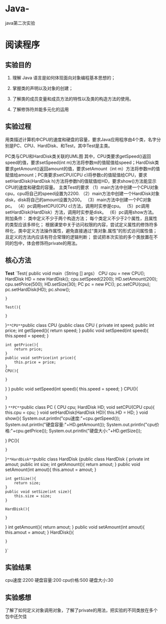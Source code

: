 # Java-
java第二次实验
# 阅读程序
 ## 实验目的
1. 理解 Java 语言是如何体现面向对象编程基本思想的；

2. 掌握类的声明以及对象的创建；

3. 了解类的成员变量和成员方法的特性以及类的构造方法的使用。

4. 了解修饰符并能多元化的运用
## 实验过程
用类描述计算机中CPU的速度和硬盘的容量，要求Java应用程序由4个类，名字分别是PC、CPU、HardDisk、和Test，其中Test是主类。

PC类与CPU和HardDisk类关联的UML图
其中，CPU类要求getSpeed()返回speed的值，要求setSpeed(int m)方法将参数m的值赋值给speed；HardDisk类要求getAmount()返回amount的值，要求setAmount（int m）方法将参数m的值赋值给amount；PC类要求setCPU(CPU c)将参数c的值赋值给CPU，要求setHardDisk(HardDisk h)方法将参数h的值赋值给HD，要求show()方法能显示CPU的速度和硬盘的容量。
主类Test的要求
（1）main方法中创建一个CPU对象cpu，cpu将自己的speed设置为2200.
（2）main方法中创建一个HardDisk对象disk，disk将自己的amount设置为200。
（3）main方法中创建一个PC对象pc。
（4）pc调用setCPU(CPU c)方法，调用时实参是cpu。
（5）pc调用setHardDisk(HardDisk）方法，调用时实参是disk。
（6）pc调用show方法。
附加条件：
类中定义不少于两个构造方法；
每个类定义不少于2个属性，且属性的类型应该多样化；
根据课堂中关于访问权限的内容，尝试定义属性的修饰符多样化，类中定义方法操作属性，避免直接通过“类对象.属性”的形式访问属性值；且定义的方法内应该有符合常理的逻辑判断；
尝试把本次实验的多个类放置在不同的包中，体会修饰符private的用法。


## 核心方法

**Test**
`Test{
	public void main（String [] args）
		CPU cpu = new CPU();
		HardDisk HD = new HardDisk();
	    cpu.setSpeed(2200);
		HD.setAmount(200);
		cpu.setPrice(500);
		HD.setSize(30);
		PC pc = new PC();
		pc.setCPU(cpu);
		pc.setHardDisk(HD);
		pc.show();
		
	}
	
	Test(){
		
	}
	

}`
**CPU**
`public class CPU {public class CPU {
	private int speed;
	public int price;
	int getSpeed(){
		return speed;
	}
	public void setSpeed(int speed){
		this.speed = speed;
	}
	
	int getPrice(){
		return price;
	}
	public void setPrice(int price){
		this.price = price;
	}
	CPU(){
		
	}
}
	}
	public void setSpeed(int speed){
		this.speed = speed;
	}
	CPU(){
		
	}
}
`
**PC**
`public class PC {
	CPU cpu;
	HardDisk HD;
	void setCPU(CPU cpu){
		this.cpu = cpu;
	}
	void setHardDisk(HardDisk HD){
		this.HD = HD;
	}
	void show(){
		System.out.println("cpu速度:"+cpu.getSpeed());
		System.out.println("硬盘容量:"+HD.getAmount());
		System.out.println("cpu价格:"+cpu.getPrice());
		System.out.println("硬盘大小:"+HD.getSize());
	
}
	PC(){
		
	}
}`
**HardDisk**
`public class HardDisk {public class HardDisk {
	private int amout;
	public int size;
	int getAmount(){
		return amout;
	}
    public void setAmount(int amout){
		this.amout = amout;
	}
    
    
    int getSize(){
		return size;
	}
	public void setSize(int size){
		this.size = size;
	}
	
	HardDisk(){
		
	}
}
	int getAmount(){
		return amout;
	}
	public void setAmount(int amout){
		this.amout = amout;
	}
	HardDisk(){
		
	}
}`

## 实验结果
cpu速度:2200
硬盘容量:200
cpu价格:500
硬盘大小:30
## 实验感想
了解了如何定义对象调用对象，了解了private的用法，把实验的不同类放在多个包中还欠佳
